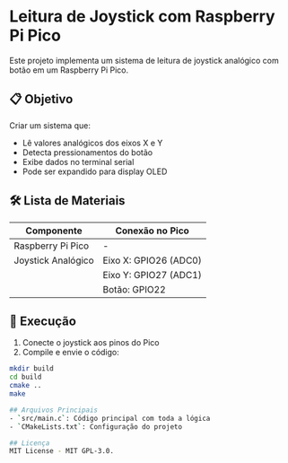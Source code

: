 # Leitura de Joystick com Raspberry Pi Pico

Este projeto implementa um sistema de leitura de joystick analógico com botão em um Raspberry Pi Pico.

## 📋 Objetivo
Criar um sistema que:
- Lê valores analógicos dos eixos X e Y
- Detecta pressionamentos do botão
- Exibe dados no terminal serial
- Pode ser expandido para display OLED

## 🛠️ Lista de Materiais
| Componente          | Conexão no Pico       |
|---------------------|-----------------------|
| Raspberry Pi Pico   | -                     |
| Joystick Analógico  | Eixo X: GPIO26 (ADC0) |
|                     | Eixo Y: GPIO27 (ADC1) |
|                     | Botão: GPIO22         |

## 🚀 Execução
1. Conecte o joystick aos pinos do Pico
2. Compile e envie o código:
```bash
mkdir build
cd build
cmake ..
make

## Arquivos Principais
- `src/main.c`: Código principal com toda a lógica
- `CMakeLists.txt`: Configuração do projeto

## Licença
MIT License - MIT GPL-3.0.
